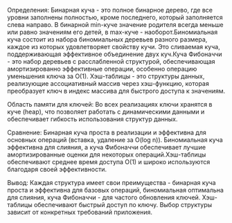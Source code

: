 Определения: Бинарная куча - это полное бинарное дерево, где все уровни заполнены полностью, кроме последнего, который заполняется слева направо. В бинарной min-куче значение родителя всегда меньше или равно значениям его детей, в max-куче - наоборот.Биномиальная куча состоит из набора биномиальных деревьев разного размера, каждое из которых удовлетворяет свойству кучи. Это сливаемая куча, поддерживающая эффективное объединение двух куч.Куча Фибоначчи - это набор деревьев с расслабленной структурой, обеспечивающая амортизированно эффективные операции, особенно операцию уменьшения ключа за O(1). 
Хэш-таблицы - это структуры данных, реализующие ассоциативный массив через хэш-функцию, которая преобразует ключ в индекс массива для быстрого доступа к значениям. 

Область памяти для ключей: Во всех реализациях ключи хранятся в куче (heap), что позволяет работать с динамическими данными и обеспечивает гибкость использования структур данных.

Сравнение: Бинарная куча проста в реализации и эффективна для основных операций (вставка, удаление за O(log n)). Биномиальная куча эффективна для слияния, а куча Фибоначчи обеспечивает лучшие амортизированные оценки для некоторых операций.Хэш-таблицы обеспечивают среднее время доступа O(1) и широко используются благодаря своей эффективности. 

Вывод: Каждая структура имеет свои преимущества - бинарная куча проста и эффективна для базовых операций, биномиальная оптимальна для слияния, куча Фибоначчи - для частого обновления ключей. Хэш-таблицы обеспечивают быстрый доступ по ключу. Выбор структуры зависит от конкретных требований приложения. 
